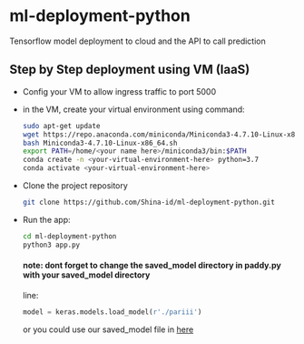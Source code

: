 # ml-deployment-python
Tensorflow model deployment to cloud and the API to call prediction

## Step by Step deployment using VM (IaaS)

- Config your VM to allow ingress traffic to port 5000

- in the VM, create your virtual environment using command:
  ```bash
  sudo apt-get update
  wget https://repo.anaconda.com/miniconda/Miniconda3-4.7.10-Linux-x86_64.sh
  bash Miniconda3-4.7.10-Linux-x86_64.sh
  export PATH=/home/<your name here>/miniconda3/bin:$PATH
  conda create -n <your-virtual-environment-here> python=3.7
  conda activate <your-virtual-environment-here>
  ```
- Clone the project repository
  ```bash
  git clone https://github.com/Shina-id/ml-deployment-python.git
  ```
- Run the app:
  ```bash
  cd ml-deployment-python
  python3 app.py
  ```
  #### note: dont forget to change the saved_model directory in paddy.py with your saved_model directory
  line:
  ```python
  model = keras.models.load_model(r'./pariii')
  ```
  or you could use our saved_model file in [here](https://drive.google.com/drive/folders/19Lee546VD1mj6RPZ-ElfC-1xvEprTWSk)
  
